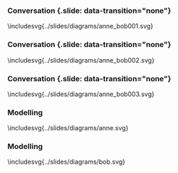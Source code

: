 ###  Conversation {.slide: data-transition="none"}

\includesvg{../slides/diagrams/anne_bob001.svg}
	
###  Conversation {.slide: data-transition="none"}

\includesvg{../slides/diagrams/anne_bob002.svg}

###  Conversation {.slide: data-transition="none"}

\includesvg{../slides/diagrams/anne_bob003.svg}

###  Modelling

\includesvg{../slides/diagrams/anne.svg}

###  Modelling

\includesvg{../slides/diagrams/bob.svg}
